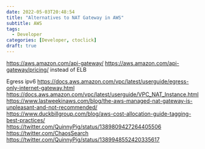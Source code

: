 ```yaml
---
date: 2022-05-03T20:48:54
title: "Alternatives to NAT Gateway in AWS"
subtitle: AWS
tags:
  - Developer
categories: [Developer, ctoclick]
draft: true
---
```

  
https://aws.amazon.com/api-gateway/
https://aws.amazon.com/api-gateway/pricing/
instead of ELB


Egress ipv6 https://docs.aws.amazon.com/vpc/latest/userguide/egress-only-internet-gateway.html
https://docs.aws.amazon.com/vpc/latest/userguide/VPC_NAT_Instance.html
https://www.lastweekinaws.com/blog/the-aws-managed-nat-gateway-is-unpleasant-and-not-recommended/
https://www.duckbillgroup.com/blog/aws-cost-allocation-guide-tagging-best-practices/
https://twitter.com/QuinnyPig/status/1389809427264405506
https://twitter.com/ChaosSearch
https://twitter.com/QuinnyPig/status/1389948552420335617